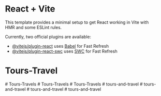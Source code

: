 # React + Vite

This template provides a minimal setup to get React working in Vite with HMR and some ESLint rules.

Currently, two official plugins are available:

- [@vitejs/plugin-react](https://github.com/vitejs/vite-plugin-react/blob/main/packages/plugin-react/README.md) uses [Babel](https://babeljs.io/) for Fast Refresh
- [@vitejs/plugin-react-swc](https://github.com/vitejs/vite-plugin-react-swc) uses [SWC](https://swc.rs/) for Fast Refresh
# Tours-Travel
#   T o u r s - T r a v e l s  
 #   T o u r s - T r a v e l s  
 #   T o u r s - T r a v e l s  
 #   t o u r s - a n d - t r a v e l  
 #   t o u r s - a n d - t r a v e l  
 #   t o u r s - a n d - t r a v e l  
 #   t o u r s - a n d - t r a v e l  
 